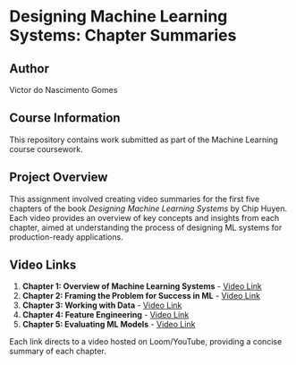 
# Designing Machine Learning Systems: Chapter Summaries

## Author
Victor do Nascimento Gomes

## Course Information
This repository contains work submitted as part of the Machine Learning course coursework.

## Project Overview
This assignment involved creating video summaries for the first five chapters of the book *Designing Machine Learning Systems* by Chip Huyen. Each video provides an overview of key concepts and insights from each chapter, aimed at understanding the process of designing ML systems for production-ready applications.

## Video Links
1. **Chapter 1: Overview of Machine Learning Systems** - [Video Link](https://link_to_video)
2. **Chapter 2: Framing the Problem for Success in ML** - [Video Link](https://link_to_video)
3. **Chapter 3: Working with Data** - [Video Link](https://link_to_video)
4. **Chapter 4: Feature Engineering** - [Video Link](https://link_to_video)
5. **Chapter 5: Evaluating ML Models** - [Video Link](https://link_to_video)

Each link directs to a video hosted on Loom/YouTube, providing a concise summary of each chapter. 
